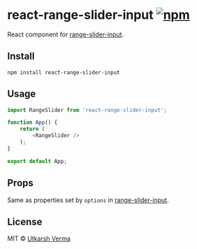 [npm-image]: https://img.shields.io/npm/v/react-range-slider-input.svg
[npm-url]: https://npmjs.org/package/react-range-slider-input

# react-range-slider-input [![npm][npm-image]][npm-url]

React component for [range-slider-input](https://www.npmjs.com/package/range-slider-input).

## Install
```
npm install react-range-slider-input
```

## Usage
```js
import RangeSlider from 'react-range-slider-input';

function App() {
	return (
		<RangeSlider />
	);
}

export default App;
```

## Props

Same as properties set by `options` in [range-slider-input](https://www.npmjs.com/package/range-slider-input#options).

## License

MIT © [Utkarsh Verma](https://github.com/n3r4zzurr0)